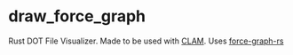 # draw_force_graph
Rust DOT File Visualizer. Made to be used with [CLAM](https://github.com/URI-ABD/clam). Uses [force-graph-rs](https://github.com/t-mw/force-graph-rs)
